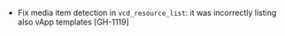 * Fix media item detection in `vcd_resource_list`: it was incorrectly listing also vApp templates [GH-1119]
